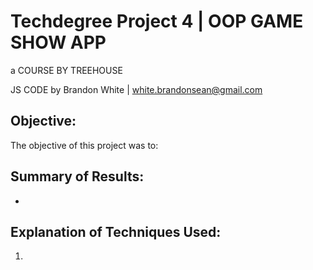 # Techdegree Project 4 | OOP GAME SHOW APP

a COURSE BY TREEHOUSE

JS CODE by Brandon White | white.brandonsean@gmail.com

## Objective:
The objective of this project was to:

## Summary of Results:
* 

## Explanation of Techniques Used:
1. 
